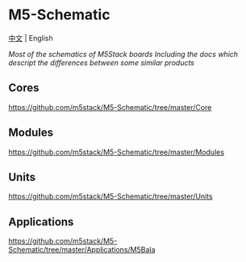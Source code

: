 # M5-Schematic

[中文](README.md) | English 

*Most of the schematics of M5Stack boards*
*Including the docs which descript the differences between some similar products*

## Cores

https://github.com/m5stack/M5-Schematic/tree/master/Core

## Modules

https://github.com/m5stack/M5-Schematic/tree/master/Modules

## Units

https://github.com/m5stack/M5-Schematic/tree/master/Units

## Applications

https://github.com/m5stack/M5-Schematic/tree/master/Applications/M5Bala
